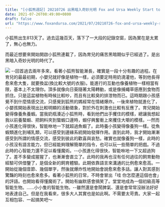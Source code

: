 ```yaml
---
title: "[小狐熊週記] 20210726 出黑暗入奇妙光明 Fox and Ursa Weekly Start to Issue!"
date: 2021-07-26T08:49:00+0800
draft: false
url: "https://www.foxandursa.com/2021/07/20210726-fox-and-ursa-weekly-start-to.html"
---
```


小狐熊出生813天了。過去這幾百天，落下了一大段的記錄空窗，因為實在是太累了，無心也無力。

而最近想要來開始開啟小狐熊連載了，因為育兒的痛苦黑暗期似乎已經過了。是出黑暗入奇妙光明的時代了。


![]($https://blogger.googleusercontent.com/img/a/AVvXsEiVTXA4emKZQ0rN_lZjj2a8KFX9ryGdzI-pr3fbAKf5skkOhEbubtVbDKjVSiIyDZcV5Q0Og8dTbFpuYnToWdLBR2pxN3rRA0oQIVRV2Lv_o1mJPBI6aSuC_qWCM_ZiET1J7MkfFpi8zy5Got-Kl4MzxaX1yHm6_JGkk37khOqvJ1ACSpSeWF94XO2H=w365-h400)
--回首過去兩年多來，看著小狐熊智能漸長，確實是一段十分有趣的過程。在育兒的最最初期，小嬰兒就好像是植物一樣，必須要定時用奶澆灌他，等到他長得愈來愈大隻，就要換盆(換比較大號的衣服)。能進行的互動也像養植物一樣相當有限，基本上不太理你。頂多就像向日葵隨著太陽轉動，或是像捕蠅草感應到食物而抓住。只是這盆植物有時候比較吵，而且有比較臭的排泄物而已。這時期跟小孩感覺不到什麼情感交流，只感覺到狐熊的媽經常在情緒爆炸。--後來植物就進化了，小嬰孩開始表現出比較明顯的活動徵象，對於外在刺激也比較有反應了。育兒開始變得像養魚養蝦。當我奶瓶湊近小狐熊時，看到他們出手攫住的模樣，總讓我想起我以前養螯蝦、把飼料夾到螫蝦口邊時，蝦仔興奮衝上來攫住大嚼的模樣。--然而小孩進化得很快，智能咻地一下就超過魚蝦了。此時養小孩變得像養狗一樣。從魚蝦類進化到哺乳類，可以感受到邊緣系統開始發揮作用。直到此時，我才開始漸漸感受到所謂的情感交流，感受到彼此的歡喜與哀愁。確實也就像養狗一樣，此時的小孩沒有語言能力，但已經能夠理解簡單的指令，也可以玩一些簡單的把戲。不過此時的心智能力還不足以看懂魔術。--小孩進化得很快，智能咻地一下又超過狗了。差不多變成猩猩了，也漸漸會直立了。此時的我再也沒有任何過往的飼育動物經驗可供借鑒了，是個全新的飼育體驗。此期依靠語言來溝通的比例愈來愈高。一開始從幾個音節、幾個單字，然後就爆炸性地開始會說愈來愈多話。讓人對其感到驚豔的時刻也愈來愈多。看著小狐熊的日常，不時會冒出「哇 你怎麼連這個也會」的評語。也開始看得懂魔術了。開始有幽默感會搞笑了。堂堂地成為一個初級高等智能生物。……小小隻的智能生物。--雖然還是會鬧脾氣、還是會常常沒辦法好好地表達自己。但是在我看來，很多大人其實也是如此啊。不需要太苛責。大家一起互相包容、一起搞笑吧～
